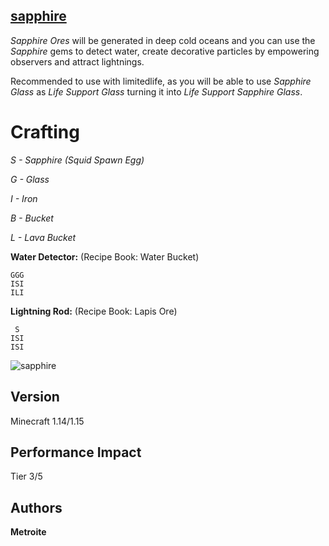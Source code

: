 ## [sapphire](https://minhaskamal.github.io/DownGit/#/home?url=https://github.com/Metroite/datapacks/tree/master/sapphire&rootDirectory=false)

*Sapphire Ores* will be generated in deep cold oceans and you can use the *Sapphire* gems to detect water, create decorative particles by empowering observers and attract lightnings.

Recommended to use with limitedlife, as you will be able to use *Sapphire Glass* as *Life Support Glass* turning it into *Life Support Sapphire Glass*.

# Crafting

*S - Sapphire (Squid Spawn Egg)*

*G - Glass*

*I - Iron*

*B - Bucket*

*L - Lava Bucket*

**Water Detector:** (Recipe Book: Water Bucket)
```
GGG
ISI
ILI
```

**Lightning Rod:** (Recipe Book: Lapis Ore)
```
 S
ISI
ISI
```

![sapphire](sapphire.png?raw=true "What a beautiful sight")

## Version

Minecraft 1.14/1.15

## Performance Impact

Tier 3/5

## Authors

**Metroite**
